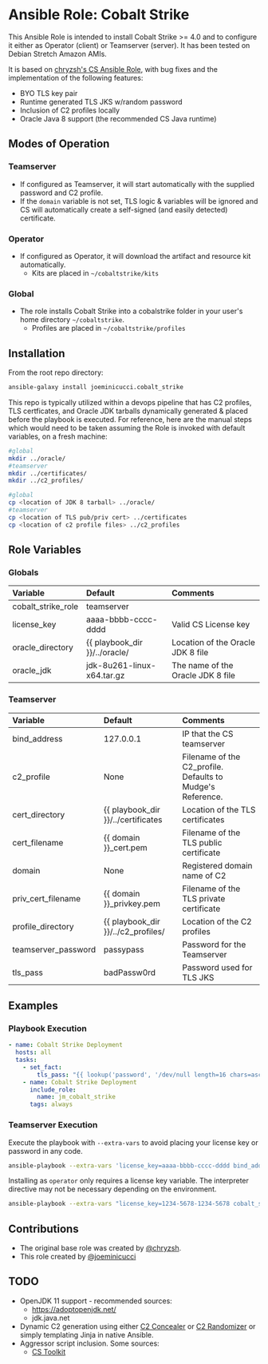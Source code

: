 # Ansible Role: Cobalt Strike
This Ansible Role is intended to install Cobalt Strike >= 4.0 and to configure it either as Operator (client) or Teamserver (server). It has been tested on Debian Stretch Amazon AMIs.

It is based on [chryzsh's CS Ansible Role](https://github.com/chryzsh/ansible-role-cobalt-strike), with bug fixes and the implementation of the following features:
- BYO TLS key pair
- Runtime generated TLS JKS w/random password 
- Inclusion of C2 profiles locally
- Oracle Java 8 support (the recommended CS Java runtime)

## Modes of Operation

### Teamserver
- If configured as Teamserver, it will start automatically with the supplied password and C2 profile.
 - If the `domain` variable is not set, TLS logic & variables will be ignored and CS will automatically create a self-signed (and easily detected) certificate.

### Operator
- If configured as Operator, it will download the artifact and resource kit automatically.
  - Kits are placed in `~/cobaltstrike/kits`

### Global
- The role installs Cobalt Strike into a cobalstrike folder in your user's home directory `~/cobaltstrike`. 
  - Profiles are placed in `~/cobaltstrike/profiles`

## Installation

From the root repo directory:
```bash
ansible-galaxy install joeminicucci.cobalt_strike
```

This repo is typically utilized within a devops pipeline that has C2 profiles, TLS certficates, and Oracle JDK tarballs dynamically generated & placed before the playbook is executed. For reference, here are the manual steps which would need to be taken  assuming the Role is invoked with default variables, on a fresh machine:

```bash
#global
mkdir ../oracle/
#teamserver
mkdir ../certificates/
mkdir ../c2_profiles/

#global
cp <location of JDK 8 tarball> ../oracle/
#teamserver
cp <location of TLS pub/priv cert> ../certificates
cp <location of c2 profile files> ../c2_profiles
```

## Role Variables

### Globals

| Variable                          | Default                 | Comments                                                                                                                                                                       |
| :-------------------------------- | :---------------------- | :------------------------------------------------------------------------------------------------------------------------------------------------------------------------------------ |
| cobalt_strike_role            | teamserver                   | 
| license_key            | aaaa-bbbb-cccc-dddd                   | Valid CS License key
| oracle_directory            | {{ playbook_dir }}/../oracle/                   |  Location of the Oracle JDK 8 file
| oracle_jdk            |  jdk-8u261-linux-x64.tar.gz                   |  The name of the Oracle JDK 8 file

### Teamserver
| Variable                          | Default                 | Comments                                                                                                                                                                       |
| :-------------------------------- | :---------------------- | :------------------------------------------------------------------------------------------------------------------------------------------------------------------------------------ |
| bind_address            | 127.0.0.1                   | IP that the CS teamserver  
| c2_profile            | None                   |  Filename of the C2_profile. Defaults to Mudge's Reference.
| cert_directory            | {{ playbook_dir }}/../certificates                   | Location of the TLS certificates 
| cert_filename            | {{ domain }}_cert.pem                   | Filename of the TLS public certificate
| domain            | None                   | Registered domain name of C2 
| priv_cert_filename            | {{ domain }}_privkey.pem                   | Filename of the TLS private certificate 
| profile_directory            | {{ playbook_dir }}/../c2_profiles/                   | Location of the C2 profiles 
| teamserver_password            | passypass                   | Password for the Teamserver
| tls_pass            | badPassw0rd                    | Password used for TLS JKS

## Examples
### Playbook Execution
```yaml
- name: Cobalt Strike Deployment
  hosts: all
  tasks:
    - set_fact:
        tls_pass: "{{ lookup('password', '/dev/null length=16 chars=ascii_letters') }}"
    - name: Cobalt Strike Deployment
      include_role:
        name: jm_cobalt_strike
      tags: always
```

### Teamserver Execution

Execute the playbook with `--extra-vars` to avoid placing your license key or password in any code.

```bash
ansible-playbook --extra-vars 'license_key=aaaa-bbbb-cccc-dddd bind_address=1.1.1.1 teamserver_password=goodpass domain=megacorp.com c2_profile=jquery-3.3.1.profile' --user=admin --private-key=./data/ssh_keys/172.16.139.216 -i 172.16.139.216, ./cobalt_strike.yml

```

Installing as `operator` only requires a license key variable. The interpreter directive may not be necessary depending on the environment.

```bash
ansible-playbook --extra-vars "license_key=1234-5678-1234-5678 cobalt_strike_role=operator ansible_python_interpreter=/usr/bin/python3" --user=$USER --connection=local -i localhost, ./cobalt_strike.yml
```

## Contributions

- The original base role was created by [@chryzsh](https://github.com/chryzsh/).
- This role created by [@joeminicucci](https://joeminicucci.com/)

## TODO 
- OpenJDK 11 support - recommended sources:
  - https://adoptopenjdk.net/
  - jdk.java.net
- Dynamic C2 generation using either [C2 Concealer](https://github.com/FortyNorthSecurity/C2concealer) or [C2 Randomizer](https://github.com/bluscreenofjeff/Malleable-C2-Randomizer) or simply templating Jinja in native Ansible.
- Aggressor script inclusion. Some sources:
  - [CS Toolkit](https://github.com/killswitch-GUI/CobaltStrike-ToolKit)
